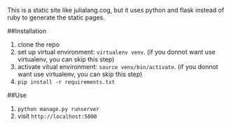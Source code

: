 This is a static site like julialang.cog, but it uses python and flask instead of ruby to generate the static pages.

##Installation

1. clone the repo
2. set up virtual environment: `virtualenv venv`. (if you donnot want use virtualenv, you can skip this step)
3. activate vitual environment: `source venv/bin/activate`. (if you donnot want use virtualenv, you can skip this step)
4. `pip install -r requirements.txt`

##Use

1. `python manage.py runserver`
2. visit `http://localhost:5000`

